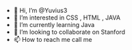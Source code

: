 - 👋 Hi, I’m @Yuvius3
- 👀 I’m interested in CSS , HTML , JAVA
- 🌱 I’m currently learning Java
- 💞️ I’m looking to collaborate on Stanford
- 📫 How to reach me call me 

<!---
Yuvius3/Yuvius3 is a ✨ special ✨ repository because its `README.md` (this file) appears on your GitHub profile.
You can click the Preview link to take a look at your changes.
--->
